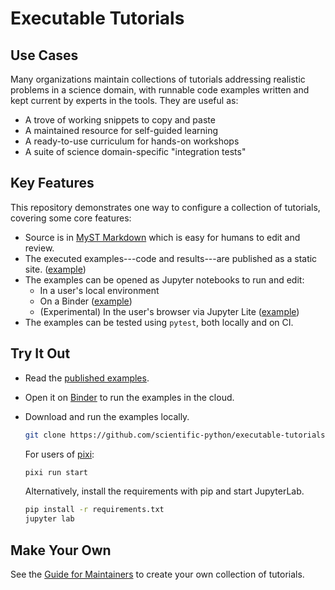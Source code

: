 # Executable Tutorials

## Use Cases

Many organizations maintain collections of tutorials addressing realistic
problems in a science domain, with runnable code examples written and
kept current by experts in the tools. They are useful as:

- A trove of working snippets to copy and paste
- A maintained resource for self-guided learning
- A ready-to-use curriculum for hands-on workshops
- A suite of science domain-specific "integration tests"

## Key Features

This repository demonstrates one way to configure a collection of tutorials,
covering some core features:

- Source is in [MyST Markdown][] which is easy for humans to edit and review.
- The executed examples---code and results---are published as a static site.
  ([example][static site example])
- The examples can be opened as Jupyter notebooks to run and edit:
  - In a user's local environment
  - On a Binder ([example][binder example])
  - (Experimental) In the user's browser via Jupyter Lite ([example][jupyterlite example])
- The examples can be tested using `pytest`, both locally and on CI.

## Try It Out

- Read the [published examples][static site example].

- Open it on [Binder][binder example] to run the examples in the cloud.

- Download and run the examples locally.

  ```sh
  git clone https://github.com/scientific-python/executable-tutorials
  ```

  For users of [pixi][]:

  ```sh
  pixi run start
  ```

  Alternatively, install the requirements with pip and start JupyterLab.

  ```sh
  pip install -r requirements.txt
  jupyter lab
  ```

## Make Your Own

See the [Guide for Maintainers][] to create your own collection of tutorials.

[Myst Markdown]: https://mystmd.org/guide/typography
[static site example]: https://scientific-python.github.io/exeuctable-tutorials/
[binder example]: https://mybinder.org/v2/gh/scientific-python/executable-tutorials/main
[jupyterlite example]: https://scientific-python.github.io/executable-tutorials/jupyterlite/lab/index.html
[pixi]: https://pixi.sh/
[Guide for Maintainers]: https://scientific-python.github.io/executable-tutorials/maintainer-guide.html
